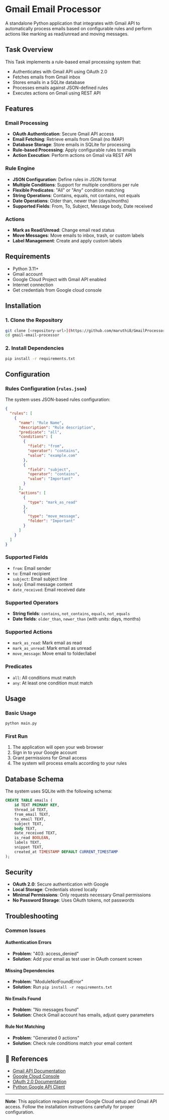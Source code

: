 # Gmail Email Processor

A standalone Python application that integrates with Gmail API to automatically process emails based on configurable rules and perform actions like marking as read/unread and moving messages.

## Task Overview

This Task implements a rule-based email processing system that:
- Authenticates with Gmail API using OAuth 2.0
- Fetches emails from Gmail inbox
- Stores emails in a SQLite database
- Processes emails against JSON-defined rules
- Executes actions on Gmail using REST API

## Features

### Email Processing
- **OAuth Authentication**: Secure Gmail API access
- **Email Fetching**: Retrieve emails from Gmail (no IMAP)
- **Database Storage**: Store emails in SQLite for processing
- **Rule-based Processing**: Apply configurable rules to emails
- **Action Execution**: Perform actions on Gmail via REST API

### Rule Engine
- **JSON Configuration**: Define rules in JSON format
- **Multiple Conditions**: Support for multiple conditions per rule
- **Flexible Predicates**: "All" or "Any" condition matching
- **String Operations**: Contains, equals, not contains, not equals
- **Date Operations**: Older than, newer than (days/months)
- **Supported Fields**: From, To, Subject, Message body, Date received

### Actions
- **Mark as Read/Unread**: Change email read status
- **Move Messages**: Move emails to inbox, trash, or custom labels
- **Label Management**: Create and apply custom labels

## Requirements

- Python 3.11+
- Gmail account
- Google Cloud Project with Gmail API enabled
- Internet connection
- Get credentials from Google cloud console

## Installation

### 1. Clone the Repository
```bash
git clone [<repository-url>](https://github.com/maruthi8/GmailProcessor.git)
cd gmail-email-processor
```

### 2. Install Dependencies
```bash
pip install -r requirements.txt
```

## Configuration

### Rules Configuration (`rules.json`)

The system uses JSON-based rules configuration:

```json
{
  "rules": [
    {
      "name": "Rule Name",
      "description": "Rule description",
      "predicate": "all",
      "conditions": [
        {
          "field": "from",
          "operator": "contains",
          "value": "example.com"
        },
        {
          "field": "subject",
          "operator": "contains",
          "value": "Important"
        }
      ],
      "actions": [
        {
          "type": "mark_as_read"
        },
        {
          "type": "move_message",
          "folder": "Important"
        }
      ]
    }
  ]
}
```

### Supported Fields
- `from`: Email sender
- `to`: Email recipient
- `subject`: Email subject line
- `body`: Email message content
- `date_received`: Email received date

### Supported Operators
- **String fields**: `contains`, `not_contains`, `equals`, `not_equals`
- **Date fields**: `older_than`, `newer_than` (with units: days, months)

### Supported Actions
- `mark_as_read`: Mark email as read
- `mark_as_unread`: Mark email as unread
- `move_message`: Move email to folder/label

### Predicates
- `all`: All conditions must match
- `any`: At least one condition must match

## Usage

### Basic Usage
```bash
python main.py
```

### First Run
1. The application will open your web browser
2. Sign in to your Google account
3. Grant permissions for Gmail access
4. The system will process emails according to your rules

## Database Schema

The system uses SQLite with the following schema:

```sql
CREATE TABLE emails (
    id TEXT PRIMARY KEY,
    thread_id TEXT,
    from_email TEXT,
    to_email TEXT,
    subject TEXT,
    body TEXT,
    date_received TEXT,
    is_read BOOLEAN,
    labels TEXT,
    snippet TEXT,
    created_at TIMESTAMP DEFAULT CURRENT_TIMESTAMP
);
```

## Security

- **OAuth 2.0**: Secure authentication with Google
- **Local Storage**: Credentials stored locally
- **Minimal Permissions**: Only requests necessary Gmail permissions
- **No Password Storage**: Uses OAuth tokens, not passwords

## Troubleshooting

### Common Issues

#### Authentication Errors
- **Problem**: "403: access_denied"
- **Solution**: Add your email as test user in OAuth consent screen

#### Missing Dependencies
- **Problem**: "ModuleNotFoundError"
- **Solution**: Run `pip install -r requirements.txt`

#### No Emails Found
- **Problem**: "No messages found"
- **Solution**: Check Gmail account has emails, adjust query parameters

#### Rule Not Matching
- **Problem**: "Generated 0 actions"
- **Solution**: Check rule conditions match your email content

## 🔗 References

- [Gmail API Documentation](https://developers.google.com/gmail/api)
- [Google Cloud Console](https://console.cloud.google.com/)
- [OAuth 2.0 Documentation](https://developers.google.com/identity/protocols/oauth2)
- [Python Google API Client](https://github.com/googleapis/google-api-python-client)

---

**Note**: This application requires proper Google Cloud setup and Gmail API access. Follow the installation instructions carefully for proper configuration.
